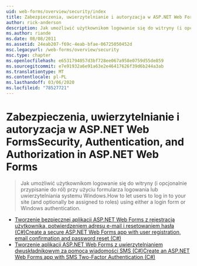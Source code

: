```yaml
---
uid: web-forms/overview/security/index
title: Zabezpieczenia, uwierzytelnianie i autoryzacja w ASP.NET Web Forms | Microsoft Docs
author: rick-anderson
description: Jak umożliwić użytkownikom logowanie się do witryny (i opcjonalnie przypisanie do ról) przy użyciu formularza logowania lub uwierzytelniania systemu Windows.
ms.author: riande
ms.date: 08/08/2011
ms.assetid: 24eab207-f69c-4eab-bfae-06725050452d
msc.legacyurl: /web-forms/overview/security
msc.type: chapter
ms.openlocfilehash: e6531794057d3bf728ee067a958e0759d55de859
ms.sourcegitcommit: e7e91932a6e91a63e2e46417626f39d6b244a3ab
ms.translationtype: MT
ms.contentlocale: pl-PL
ms.lasthandoff: 03/06/2020
ms.locfileid: "78527721"
---
```

# <a name="security-authentication-and-authorization-in-aspnet-web-forms"></a><span data-ttu-id="8deb8-103">Zabezpieczenia, uwierzytelnianie i autoryzacja w ASP.NET Web Forms</span><span class="sxs-lookup"><span data-stu-id="8deb8-103">Security, Authentication, and Authorization in ASP.NET Web Forms</span></span>

> <span data-ttu-id="8deb8-104">Jak umożliwić użytkownikom logowanie się do witryny (i opcjonalnie przypisanie do ról) przy użyciu formularza logowania lub uwierzytelniania systemu Windows.</span><span class="sxs-lookup"><span data-stu-id="8deb8-104">How to let users to log in to your site (and optionally be assigned to roles) using either a login form or Windows authentication.</span></span>

- [<span data-ttu-id="8deb8-105">Tworzenie bezpiecznej aplikacji ASP.NET Web Forms z rejestracją użytkownika, potwierdzeniem adresu e-mail i resetowaniem hasła (C#)</span><span class="sxs-lookup"><span data-stu-id="8deb8-105">Create a secure ASP.NET Web Forms app with user registration, email confirmation and password reset (C#)</span></span>](create-a-secure-aspnet-web-forms-app-with-user-registration-email-confirmation-and-password-reset.md)
- [<span data-ttu-id="8deb8-106">Tworzenie aplikacji ASP.NET Web Forms z uwierzytelnianiem dwuskładnikowym za pomocą wiadomości SMS (C#)</span><span class="sxs-lookup"><span data-stu-id="8deb8-106">Create an ASP.NET Web Forms app with SMS Two-Factor Authentication (C#)</span></span>](create-an-aspnet-web-forms-app-with-sms-two-factor-authentication.md)
